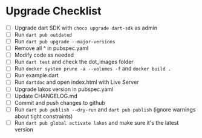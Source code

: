 # Upgrade Checklist

- [ ] Upgrade dart SDK with `choco upgrade dart-sdk` as admin
- [ ] Run `dart pub outdated`
- [ ] Run `dart pub upgrade --major-versions`
- [ ] Remove all ^ in pubspec.yaml
- [ ] Modify code as needed
- [ ] Run `dart test` and check the dot_images folder
- [ ] Run `docker system prune -a --volumes -f` and `docker build .`
- [ ] Run example.dart
- [ ] Run `dartdoc` and open index.html with Live Server
- [ ] Upgrade lakos version in pubspec.yaml
- [ ] Update CHANGELOG.md
- [ ] Commit and push changes to github
- [ ] Run `dart pub publish --dry-run` and `dart pub publish` (ignore warnings about tight constraints)
- [ ] Run `dart pub global activate lakos` and make sure it's the latest version

